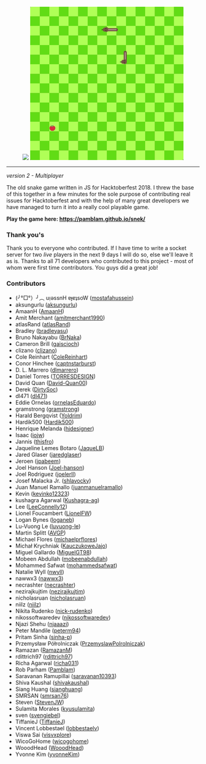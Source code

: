 <p align="center">
<img src='https://i.imgur.com/j95GpFY.png' />
<img src='images/snek_demo.gif' />
<hr>
</p>

*version 2 - Multiplayer*

The old snake game written in JS for Hacktoberfest 2018. I threw the base of this together in a few minutes for the sole purpose of contributing real issues for Hacktoberfest and with the help of many great developers we have managed to turn it into a really cool playable game.

**Play the game here: https://pamblam.github.io/snek/**

### Thank you's

Thank you to everyone who contributed. If I have time to write a socket server for two *live* players in the next 9 days I will do so, else we'll leave it as is. Thanks to all 71 developers who contributed to this project - most of whom were first time contributors. You guys did a great job!

### Contributors

 - (╯°□°）╯︵ uᴉǝssnH ɐɟɐʇsoW ([mostafahussein](https://github.com/mostafahussein))
 - aksungurlu ([aksungurlu](https://github.com/aksungurlu))
 - AmaanH ([AmaanH](https://github.com/AmaanH))
 - Amit Merchant ([amitmerchant1990](https://github.com/amitmerchant1990))
 - atlasRand ([atlasRand](https://github.com/atlasRand))
 - Bradley ([bradleyasu](https://github.com/bradleyasu))
 - Bruno Nakayabu ([BrNaka](https://github.com/BrNaka))
 - Cameron Brill ([gaiscioch](https://github.com/gaiscioch))
 - clizano ([clizano](https://github.com/clizano))
 - Cole Reinhart ([ColeReinhart](https://github.com/ColeReinhart))
 - Conor Hinchee ([captnstarburst](https://github.com/captnstarburst))
 - D. L. Marrero ([dlmarrero](https://github.com/dlmarrero))
 - Daniel Torres ([TORRESDESIGN](https://github.com/TORRESDESIGN))
 - David Quan ([David-Quan00](https://github.com/David-Quan00))
 - Derek ([DirtySoc](https://github.com/DirtySoc))
 - dl471 ([dl471](https://github.com/dl471))
 - Eddie Ornelas ([ornelasEduardo](https://github.com/ornelasEduardo))
 - gramstrong ([gramstrong](https://github.com/gramstrong))
 - Harald Bergqvist ([Yoldrim](https://github.com/Yoldrim))
 - Hardik500 ([Hardik500](https://github.com/Hardik500))
 - Henrique Melanda ([hjdesigner](https://github.com/hjdesigner))
 - Isaac ([iojw](https://github.com/iojw))
 - Jannis ([thisfro](https://github.com/thisfro))
 - Jaqueline Lemes Botaro ([JaqueLB](https://github.com/JaqueLB))
 - Jared Glaser ([jaredglaser](https://github.com/jaredglaser))
 - Jeroen ([jpabeem](https://github.com/jpabeem))
 - Joel Hanson ([Joel-hanson](https://github.com/Joel-hanson))
 - Joel Rodriguez ([joelerll](https://github.com/joelerll))
 - Josef Malacka Jr. ([shlavocky](https://github.com/shlavocky))
 - Juan Manuel Ramallo ([juanmanuelramallo](https://github.com/juanmanuelramallo))
 - Kevin ([kevinko12323](https://github.com/kevinko12323))
 - kushagra Agarwal ([Kushagra-ag](https://github.com/Kushagra-ag))
 - Lee ([LeeConnelly12](https://github.com/LeeConnelly12))
 - Lionel Foucambert ([LionelFW](https://github.com/LionelFW))
 - Logan Bynes ([loganeb](https://github.com/loganeb))
 - Lu-Vuong Le ([luvuong-le](https://github.com/luvuong-le))
 - Martin Splitt ([AVGP](https://github.com/AVGP))
 - Michael Flores ([michaelprflores](https://github.com/michaelprflores))
 - Michał Krychniak ([KauczukoweJajo](https://github.com/KauczukoweJajo))
 - Miguel Gallardo ([MiguelGT98](https://github.com/MiguelGT98))
 - Mobeen Abdullah ([mobeenabdullah](https://github.com/mobeenabdullah))
 - Mohammed Safwat ([mohammedsafwat](https://github.com/mohammedsafwat))
 - Natalie Wyll ([nwyll](https://github.com/nwyll))
 - nawwx3 ([nawwx3](https://github.com/nawwx3))
 - necrashter ([necrashter](https://github.com/necrashter))
 - nezirajkujtim ([nezirajkujtim](https://github.com/nezirajkujtim))
 - nicholasruan ([nicholasruan](https://github.com/nicholasruan))
 - niilz ([niilz](https://github.com/niilz))
 - Nikita Rudenko ([nick-rudenko](https://github.com/nick-rudenko))
 - nikossoftwaredev ([nikossoftwaredev](https://github.com/nikossoftwaredev))
 - Njazi Shehu ([njaaazi](https://github.com/njaaazi))
 - Peter Mandile ([peterm94](https://github.com/peterm94))
 - Pritam Sinha ([sinha-p](https://github.com/sinha-p))
 - Przemysław Półrolniczak ([PrzemyslawPolrolniczak](https://github.com/PrzemyslawPolrolniczak))
 - Ramazan ([RamazanM](https://github.com/RamazanM))
 - rdittrich97 ([rdittrich97](https://github.com/rdittrich97))
 - Richa Agarwal ([richa031](https://github.com/richa031))
 - Rob Parham ([Pamblam](https://github.com/Pamblam))
 - Saravanan Ramupillai ([saravanan10393](https://github.com/saravanan10393))
 - Shiva Kaushal ([shivakaushal](https://github.com/shivakaushal))
 - Siang Huang ([sianghuang](https://github.com/sianghuang))
 - SMRSAN ([smrsan76](https://github.com/smrsan76))
 - Steven ([StevenJW](https://github.com/StevenJW))
 - Sulamita Morales ([kyusulamita](https://github.com/kyusulamita))
 - sven ([svengiebel](https://github.com/svengiebel))
 - TiffanieJ ([TiffanieJ](https://github.com/TiffanieJ))
 - Vincent Lobbestael ([lobbestaelv](https://github.com/lobbestaelv))
 - Viswa Sai ([visvxplore](https://github.com/visvxplore))
 - WicoGoHome ([wicogohome](https://github.com/wicogohome))
 - WooodHead ([WooodHead](https://github.com/WooodHead))
 - Yvonne Kim ([yvonneKim](https://github.com/yvonneKim))
